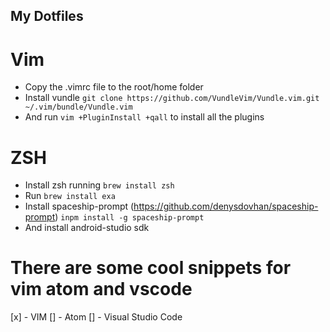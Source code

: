 ## My Dotfiles

# Vim 

- Copy the .vimrc file to the root/home folder
- Install vundle
		`git clone https://github.com/VundleVim/Vundle.vim.git ~/.vim/bundle/Vundle.vim`
- And run `vim +PluginInstall +qall` to install all the plugins


# ZSH

- Install zsh running `brew install zsh`
- Run `brew install exa`
- Install spaceship-prompt (https://github.com/denysdovhan/spaceship-prompt)
		`inpm install -g spaceship-prompt`
- And install android-studio sdk


# There are some cool snippets for vim atom and vscode

[x] - VIM
[] - Atom
[] - Visual Studio Code
